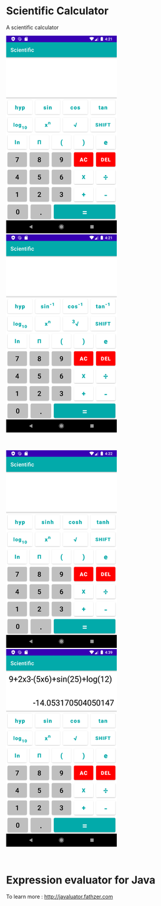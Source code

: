 # Scientific Calculator
A scientific calculator 

  <img src="/images/img1.png " alt="drawing" width="300"  />&nbsp;&nbsp;&nbsp;&nbsp;&nbsp;&nbsp;&nbsp;&nbsp;
  <img src="/images/img2.png " alt="drawing" width="300"/>
 

<br/>

  <img src="/images/img3.png " alt="drawing" width="300"  />&nbsp;&nbsp;&nbsp;&nbsp;&nbsp;&nbsp;&nbsp;&nbsp;
  <img src="/images/img4.png " alt="drawing" width="300"/>
 

<br/>

# Expression evaluator for Java
To learn more  : http://javaluator.fathzer.com

# 
